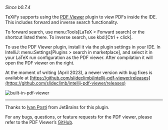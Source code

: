 _Since b0.7.4_

TeXiFy supports using the [PDF Viewer](https://plugins.jetbrains.com/plugin/14494-pdf-viewer) plugin to view PDFs inside the IDE.
This includes forward and inverse search functionality.

To forward search, use menu:Tools[LaTeX > Forward search] or the shortcut listed there.
To inverse search, use kbd:[Ctrl + click].

To use the PDF Viewer plugin, install it via the plugin settings in your IDE.
In IntelliJ: menu:Settings[Plugins > search in marketplace], and select it in your LaTeX run configuration as the PDF viewer.
After compilation it will open the PDF viewer on the right.

At the moment of writing (April 2023), a newer version with bug fixes is available at [https://github.com/slideclimb/intellij-pdf-viewer/releases](https://github.com/slideclimb/intellij-pdf-viewer/releases)

![built-in-pdf-viewer](https://raw.githubusercontent.com/wiki/Hannah-Sten/TeXiFy-IDEA/Running/figures/built-in-pdf-viewer.gif)

---

Thanks to [Ivan Posti](https://github.com/FirstTimeInForever) from JetBrains for this plugin.

For any bugs, questions, or feature requests for the PDF viewer, please refer to the PDF Viewer’s [GitHub](https://github.com/FirstTimeInForever/intellij-pdf-viewer).
